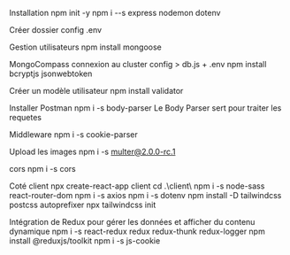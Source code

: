 Installation 
npm init -y
npm i --s express nodemon dotenv

Créer dossier config 
.env

Gestion utilisateurs
npm install mongoose

MongoCompass
connexion au cluster 
config > db.js + .env
npm install bcryptjs jsonwebtoken

Créer un modèle utilisateur
npm install validator




Installer Postman
npm i -s body-parser
Le Body Parser sert pour traiter les requetes



Middleware
npm i -s cookie-parser

Upload les images
npm i -s multer@2.0.0-rc.1

cors
npm i -s cors



Coté  client
npx create-react-app client
cd .\client\ 
npm i -s node-sass react-router-dom 
npm i -s axios
npm i -s dotenv
npm install -D tailwindcss postcss autoprefixer
npx tailwindcss init

Intégration de Redux pour gérer les données et afficher du contenu dynamique
npm i -s react-redux redux redux-thunk redux-logger 
npm install @reduxjs/toolkit
npm i -s js-cookie